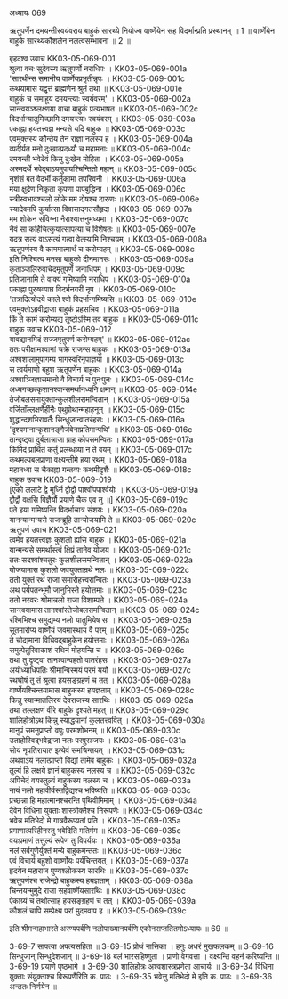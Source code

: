 अध्यायः 069

ऋतुपर्णेन दमयन्तीस्वयंवराय बाहुकं सारथ्ये नियोज्य वार्ष्णेयेन सह विदर्भान्प्रति प्रस्थानम् ॥ 1 ॥ वार्ष्णेयेन बाहुके सारथ्यकौशलेन नलत्वसम्भावना ॥ 2 ॥

बृहदश्व उवाच 	KK03-05-069-001  
श्रुत्वा वचः सुदेवस्य ऋतुपर्णो नराधिपः ।	KK03-05-069-001a  
\'सारथीन्स समानीय वार्ष्णेयप्रभृतीन्नृपः ।	KK03-05-069-001c  
कथयामास यद्वृत्तं ब्राह्मणेन श्रुतं तथा ॥	KK03-05-069-001e  
बाहुकं च समाहूय दमयन्त्याः स्वयंवरम्\' ।	KK03-05-069-002a  
सान्त्वयञ्श्र्लक्ष्णया वाचा बाहुकं प्रत्यभाषत ॥	KK03-05-069-002c  
विदर्भान्यातुमिच्छामि दमयन्त्याः स्वयंवरम् ।	KK03-05-069-003a  
एकाह्ना हयतत्त्वज्ञ मन्यसे यदि बाहुक ॥	KK03-05-069-003c  
एवमुक्तस्य कौन्तेय तेन राज्ञा नलस्य ह ।	KK03-05-069-004a  
व्यदीर्यत मनो दुःखात्प्रदध्यौ च महामनाः ॥	KK03-05-069-004c  
दमयन्ती भवेदेवं किन्नु दुःखेन मोहिता ।	KK03-05-069-005a  
अस्मदर्थे भवेद्बाऽयमुपायश्चिन्तितो महान् ॥	KK03-05-069-005c  
नृशंसं बत वैदर्भी कर्तुकामा तपस्विनी ।	KK03-05-069-006a  
मया क्षुद्रेण निकृता कृपणा पापबुद्धिना ।	KK03-05-069-006c  
स्त्रीस्वभावश्चलो लोके मम दोषश्च दारुणः ॥	KK03-05-069-006e  
स्यादेवमपि कुर्यात्सा विवासाद्गतसौहृदा ।	KK03-05-069-007a  
मम शोकेन संविग्ना नैराश्यात्तनुमध्यमा ।	KK03-05-069-007c  
नैवं सा कर्हिचित्कुर्यात्सापत्या च विशेषतः ॥	KK03-05-069-007e  
यदत्र सत्यं वाऽसत्यं गत्वा वेत्स्यामि निश्चयम् ।	KK03-05-069-008a  
ऋतुपर्णस्य वै काममात्मार्थं च करोम्यहम् ॥	KK03-05-069-008c  
इति निश्चित्य मनसा बाहुको दीनमानसः ।	KK03-05-069-009a  
कृताञ्जलिरुवाचेदमृतुपर्णं जनाधिपम् ॥	KK03-05-069-009c  
प्रतिजानामि ते वाक्यं गमिष्यामि नराधिप ।	KK03-05-069-010a  
एकाह्ना पुरुषव्याघ्र विदर्भनगरीं नृप ।	KK03-05-069-010c  
\'तत्रादित्योदये काले श्वो विदर्भान्गमिष्यसि ॥	KK03-05-069-010e  
एवमुक्तोऽब्रवीद्राजा बाहुकं प्रहसन्निव ।	KK03-05-069-011a  
किं ते कामं करोम्यद्य तुष्टोऽस्मि तव बाहुक ॥	KK03-05-069-011c  
बाहुक उवाच 	KK03-05-069-012  
यावद्यानमिदं सज्जमृतुपर्ण करोम्यहम्\' ॥	KK03-05-069-012ac  
ततः परीक्षामश्वानां चक्रे राजन्स बाहुकः ।	KK03-05-069-013a  
अश्वशालामुपागम्य भागस्वरिनृपाज्ञया ॥	KK03-05-069-013c  
स त्वर्यमाणो बहुश ऋतुपर्णेन बाहुकः ।	KK03-05-069-014a  
अश्वाञ्जिज्ञासमानो वै विचार्य च पुनःपुनः ।	KK03-05-069-014c  
अध्यगच्छत्कृशानश्वान्समर्थानध्वनि क्षमान् ॥	KK03-05-069-014e  
तेजोबलसमायुक्तान्कुलशीलसमन्वितान् ।	KK03-05-069-015a  
वर्जिताँल्लक्षणैर्हीनैः पृथुप्रोथान्महाहनून् ॥	KK03-05-069-015c  
शुद्धान्दशभिरावर्तैः सिन्धुजान्वातरंहसः ।	KK03-05-069-016a  
\'दृश्यमानान्कृशानङ्गैर्जवेनाप्रतिमान्पथि\' ॥	KK03-05-069-016c  
तान्दृष्ट्वा दुर्बलान्नाजा प्राह कोपसमन्वितः ।	KK03-05-069-017a  
किमिदं प्रार्थितं कर्तुं प्रलब्धव्या न ते वयम् ॥	KK03-05-069-017c  
कथमल्पबलप्राणा वक्ष्यन्तीमे हया रथम् ।	KK03-05-069-018a  
महानध्वा स चैकाह्ना गन्तव्यः कथमीदृशैः ॥	KK03-05-069-018c  
बाहुक उवाच 	KK03-05-069-019  
[एको ललाटे द्वे मूर्ध्नि द्वौद्वौ पार्श्वोपपार्श्वयोः ।	KK03-05-069-019a  
द्वौद्वौ वक्षसि विज्ञैर्यौ प्रयाणे चैक एव तु ॥]	KK03-05-069-019c  
एते हया गमिष्यन्ति विदर्भान्नात्र संशयः ।	KK03-05-069-020a  
यानन्यान्मन्यसे राजन्ब्रूहि तान्योजयामि ते ॥	KK03-05-069-020c  
ऋतुपर्ण उवाच 	KK03-05-069-021  
त्वमेव हयतत्त्वज्ञः कुशलो ह्यसि बाहुक ।	KK03-05-069-021a  
यान्मन्यसे समर्थास्त्वं क्षिप्रं तानेव योजय ॥	KK03-05-069-021c  
ततः सदश्वांश्चतुरः कुलशीलसमन्वितान् ।	KK03-05-069-022a  
योजयामास कुशलो जवयुक्तान्रथे नलः ॥	KK03-05-069-022c  
ततो युक्तं रथं राजा समारोहत्त्वरान्वितः ।	KK03-05-069-023a  
अथ पर्यपतन्भूमौ जानुभिस्ते हयोत्तमाः ॥	KK03-05-069-023c  
ततो नरवरः श्रीमान्नलो राजा विशाम्पते ।	KK03-05-069-024a  
सान्त्वयामास तानश्वांस्तेजोबलसमन्वितान् ॥	KK03-05-069-024c  
रश्मिभिश्च समुद्यम्य नलो यातुमियेष सः ।	KK03-05-069-025a  
सूतमारोप्य वार्ष्णेयं जवमास्थाय वै परम् ॥	KK03-05-069-025c  
ते चोद्यमाना विधिवद्बाहुकेन हयोत्तमाः ।	KK03-05-069-026a  
समुत्पेतुरिवाकाशं रथिनं मोहयन्ति च ॥	KK03-05-069-026c  
तथा तु दृष्ट्वा तानश्वान्वहतो वातरंहसः ।	KK03-05-069-027a  
अयोध्याधिपतिः श्रीमान्विस्मयं परमं ययौ ॥	KK03-05-069-027c  
रथघोषं तु तं श्रुत्वा हयसङ्ग्रहणं च तत् ।	KK03-05-069-028a  
वार्ष्णेयश्चिन्तयामास बाहुकस्य हयज्ञताम् ॥	KK03-05-069-028c  
किन्नु स्यान्मातलिरयं देवराजस्य सारथिः ।	KK03-05-069-029a  
तथा तल्लक्षणं वीरे बाहुके दृश्यते महत् ॥	KK03-05-069-029c  
शालिहोत्रोऽथ किन्नु स्याद्धयानां कुलतत्त्ववित् ।	KK03-05-069-030a  
मानुपं समनुप्राप्तो वपुः परमशोभनम् ॥	KK03-05-069-030c  
उताहोस्विद्भवेद्राजा नलः परपुरञ्जयः ।	KK03-05-069-031a  
सोयं नृपतिरायात इत्येवं समचिन्तयत् ॥	KK03-05-069-031c  
अथवाऽयं नलात्प्राप्तो विद्यां तामेव बाहुकः ।	KK03-05-069-032a  
तुल्यं हि लक्षये ज्ञानं बाहुकस्य नलस्य च ॥	KK03-05-069-032c  
अपिचेदं वयस्तुल्यं बाहुकस्य नलस्य च ।	KK03-05-069-033a  
नायं नलो महावीर्यस्तद्विद्यश्च भविष्यति ॥	KK03-05-069-033c  
प्रच्छन्ना हि महात्मानश्चरन्ति पृथिवीमिमाम् ।	KK03-05-069-034a  
दैवेन विधिना युक्ताः शास्त्रोक्तैश्च निरूपणैः ॥	KK03-05-069-034c  
भवेन्न मतिभेदो मे गात्रवैरूप्यतां प्रति ।	KK03-05-069-035a  
प्रमाणात्परिहीनस्तु भवेदिति मतिर्मम ॥	KK03-05-069-035c  
वयःप्रमाणं तत्तुल्यं रूपेण तु विपर्ययः ।	KK03-05-069-036a  
नलं सर्वगुणैर्युक्तं मन्ये बाहुकमन्ततः ॥	KK03-05-069-036c  
एवं विचार्य बहुशो वार्ष्णोयः पर्यचिन्तयत् ।	KK03-05-069-037a  
हृदयेन महाराज पुण्यश्लोकस्य सारथिः ॥	KK03-05-069-037c  
ऋतुपर्णश्च राजेन्द्रो बाहुकस्य हयज्ञताम् ।	KK03-05-069-038a  
चिन्तयन्मुमुदे राजा सहवार्ष्णेयसारथिः ॥	KK03-05-069-038c  
ऐकाग्र्यं च तथोत्साहं हयसङ्ग्रहणं च तत् ।	KK03-05-069-039a  
कौशलं चापि सम्प्रेक्ष्य परां मुदमवाप ह ॥	KK03-05-069-039c  

इति श्रीमन्महाभारते अरण्यपर्वणि नलोपाख्यानपर्वणि एकोनसप्ततितमोऽध्यायः ॥ 69 ॥

3-69-7 सापत्या अपत्यसहिता ॥ 3-69-15 प्रोथं नासिका । हनुः अधरं मुखफलकम् ॥ 3-69-16 सिन्धुजान् सिन्धुदेशजान् ॥ 3-69-18 बलं भारसहिष्णुता । प्राणो वेगवत्ता । वक्ष्यन्ति वहनं करिष्यन्ति ॥ 3-69-19 प्रयाणे पृष्ठभागे ॥ 3-69-30 शालिहोत्रः अश्वशास्त्रप्रणेता आचार्यः ॥ 3-69-34 विधिना युक्ताः संयुक्ताश्च विरूपणैरिति क. पाठः ॥ 3-69-35 भवेत्तु मतिभेदो मे इति क. पाठः ॥ 3-69-36 अन्ततः निर्णयेन ॥
